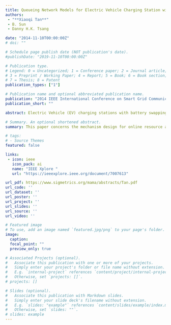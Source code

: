 ```yaml
---
title: Queueing Network Models for Electric Vehicle Charging Station with Battery Swapping
authors:
 - "**Xiaoqi Tan**"
 - B. Sun
 - Danny H.K. Tsang

date: "2014-11-10T00:00:00Z"
# doi: ""

# Schedule page publish date (NOT publication's date).
#publishDate: "2019-11-10T00:00:00Z"

# Publication type.
# Legend: 0 = Uncategorized; 1 = Conference paper; 2 = Journal article;
# 3 = Preprint / Working Paper; 4 = Report; 5 = Book; 6 = Book section;
# 7 = Thesis; 8 = Patent
publication_types: ["1"]

# Publication name and optional abbreviated publication name.
publication: "2014 IEEE International Conference on Smart Grid Communications (SmartGridComm)"
publication_short: ""

abstract: Electric Vehicle (EV) charging stations with battery swapping, as one promising energy supplement solution to cope with the increasing in EVs, demand a theoretical performance analysis framework. In this paper, we propose a queueing network model to serve as such a framework for battery swapping stations with a locally-charging mode. The model is a mixed queueing network with an open queue of EVs and a closed queue of batteries. Based on mild assumptions, we show the equilibrium equations for the queueing system, and the steady-state distribution is the solution of these finite equilibrium equations. In order to show the uniqueness of the solution, we prove the ergodicity of the system. Meanwhile, by leveraging the embedded Markov chain, we present an alternative yet much easier way to compute the steady-state distribution. Based on the steady-state distribution, various important performance indicators have been analytically determined. Simulation results demonstrate the validity of the queueing network model and reveal rich insights for the infrastructure planning of practical battery swapping stations.

# Summary. An optional shortened abstract.
summary: This paper concerns the mechanism design for online resource allocation in a strategic setting. In this setting, a single supplier allocates capacity-limited resources to requests that arrive in a sequential and arbitrary manner. Each request is associated with an agent who may act selfishly to misreport the requirement and valuation of her request.

# tags:
# - Source Themes
featured: false

links:
 - icon: ieee
   icon_pack: ai
   name: "IEEE Xplore "
   url: "https://ieeexplore.ieee.org/document/7007613"

url_pdf: https://www.sigmetrics.org/mama/abstracts/Tan.pdf
url_code: ''
url_dataset: ''
url_poster: ''
url_project: ''
url_slides: ''
url_source: ''
url_video: ''

# Featured image
# To use, add an image named `featured.jpg/png` to your page's folder.
image:
  caption:
  focal_point: ""
  preview_only: true

# Associated Projects (optional).
#   Associate this publication with one or more of your projects.
#   Simply enter your project's folder or file name without extension.
#   E.g. `internal-project` references `content/project/internal-project/index.md`.
#   Otherwise, set `projects: []`.
# projects: []

# Slides (optional).
#   Associate this publication with Markdown slides.
#   Simply enter your slide deck's filename without extension.
#   E.g. `slides: "example"` references `content/slides/example/index.md`.
#   Otherwise, set `slides: ""`.
# slides: example
---
```

